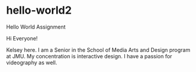 # hello-world2
Hello World Assignment

Hi Everyone!

Kelsey here. I am a Senior in the School of Media Arts and Design program at JMU. My concentration is interactive design. I have a passion for videography as well.
